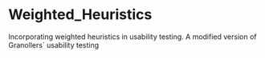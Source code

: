 # Weighted_Heuristics
Incorporating weighted heuristics in usability testing. A modified version of Granollers´ usability testing
